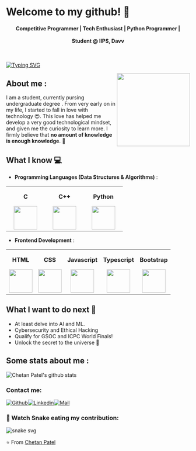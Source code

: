# Welcome to my github! 👋
<div align="center">
<!-- ❤️ Programming | 🖤 Gaming | 💙 Anime -->
<h4> Competitive Programmer | Tech Enthusiast | Python Programmer |
<br> <br>
<centre> Student @ IIPS, Davv </centre>
</h4>
</div>
<br>

[![Typing SVG](https://readme-typing-svg.herokuapp.com?vCenter=true&lines=CSE+Student%2C+Tech+Enthusiast;Competitive+Programmer;Student+%40+IIPS,+Davv)](https://git.io/typing-svg)

<img align='right' src='https://64.media.tumblr.com/e1e8233fe28f4b71b0fb980dd16f44e7/7ad6e582a05cd4ce-39/s1280x1920/fe591cc780748d4ad6a5e975bdc2c7f2e96a838a.jpg' width='200"'>  

## About me :
I am a student, currently pursing undergraduate degree . From very early on in my life, I started to fall in love with technology 😍. This love has helped me develop a very good technological mindset, and given me the curiosity to learn more. I firmly believe that **no amount of knowledge is enough knowledge**. 🧠


## What I know :computer:
- **Programming Languages (Data Structures & Algorithms)** : 

<center>

<table>

<tbody>

<tr>

<td width="25%" align="center">

<span><strong>C</strong></span><br/>

<img height="64px" width="64px" src="https://upload.wikimedia.org/wikipedia/commons/1/18/C_Programming_Language.svg">

</td>

<td width="25%" align="center">

<span><strong>C++</strong></span><br/>

<img height="64px" width="64px" src="https://upload.wikimedia.org/wikipedia/commons/thumb/1/18/ISO_C%2B%2B_Logo.svg/1200px-ISO_C%2B%2B_Logo.svg.png">

<!-- </td>

<td width="25%" align="center">

<span><strong>Java</strong></span><br/>

<img height="64px" width="64px" src="https://cdn.svgporn.com/logos/java.svg">

</td> -->

<td width="25%" align="center">

<span><strong>Python</strong></span><br/>

<img height="64px" width="64px" src="https://cdn.svgporn.com/logos/python.svg">

</td>

</tr>

</tbody>

</table>

</center>

- **Frontend Development** : 

<center>

<table>

<tbody>

<tr>

<td align="center">

<span><strong>HTML</strong></span><br/>

<img height="64px" width="64px" src="https://cdn.svgporn.com/logos/html-5.svg">

</td>

<td align="center">

<span><strong>CSS</strong></span><br/>

<img height="64px" width="64px" src="https://cdn.svgporn.com/logos/css-3.svg">

</td>

<td align="center">

<span><strong>Javascript</strong></span><br/>

<img height="64px" width="64px" src="https://cdn.svgporn.com/logos/javascript.svg">

</td>

<td align="center">

<span><strong>Typescript</strong></span><br/>

<img height="64px" width="64px" src="https://cdn.svgporn.com/logos/typescript-icon.svg">

</td>

<td align="center">

<span><strong>Bootstrap</strong></span><br/>

<img height="64px" width="64px" src="https://cdn.svgporn.com/logos/bootstrap.svg">

</td>

<!--
<td align="center">

<span><strong>React</strong></span><br/>

<img height="64px" width="64px" src="https://cdn.svgporn.com/logos/react.svg">

</td>

<td align="center">

<span><strong>Redux</strong></span><br/>

<img height="64px" width="64px" src="https://cdn.svgporn.com/logos/redux.svg">

</td>

<td align="center">

<span><strong>Material UI</strong></span><br/>

<img height="64px" width="64px" src="https://cdn.svgporn.com/logos/material-ui.svg">

</td>

<td align="center">

<span><strong>React Native</strong></span><br/>

<img height="64px" width="64px" src="https://cdn.svgporn.com/logos/react.svg">

</td>

</tr>

<tr>

<td align="center">

<span><strong>Next JS</strong></span><br/>

<img height="64px" width="64px" src="https://cdn.svgporn.com/logos/nextjs-icon.svg">

</td>

<td align="center">

<span><strong>Vue.JS</strong></span><br/>

<img height="64px" width="64px" src="https://cdn.svgporn.com/logos/vue.svg">

</td>
-->

</tr>

</tbody>

</table>

</center>

<!--
* **Backend Development** : 

<center>
<table>
<tbody>
<tr>

<td width="50%" align="center">
<span><strong>Node JS</strong></span><br/>
<img height="64px" width="64px" src="https://cdn.svgporn.com/logos/nodejs-icon.svg">
</td>

<td width="50%" align="center">
<span><strong>Firebase</strong></span><br/>
<img height="64px" width="64px" src="https://cdn.svgporn.com/logos/firebase.svg">
</td>

</tr>
</tbody>
</table>
</center>
-->

## What I want to do next :thinking:
-  At least delve into AI and ML.
-  Cybersecurity and Ethical Hacking
-  Qualify for GSOC and ICPC World Finals!
-  Unlock the secret to the universe :rofl:

## Some stats about me :

<img alt="Chetan Patel's github stats" src="https://github-readme-stats.vercel.app/api?username=killerboychetan&&show_icons=true&title_color=7d14d8&icon_color=00ffff&text_color=daf7dc&bg_color=151515" >

<!-- [![Chetan's github activity graph](https://github-readme-activity-graph.cyclic.app/graph?username=killerboychetan&theme=dracula)](https://github.com/killerboychetan/github-readme-activity-graph) -->

<!--&theme=buefy&bg_color=0D1117"/></a> -->
<!-- <a href="https://github.com/anuraghazra/github-readme-stats"><img align="center" src="https://github-readme-stats.vercel.app/api/top-langs/?username=killerboychetan&layout=compact&theme=react&hide_border=false" /></a> -->
<br /> 

### Contact me:
[![Github](https://img.shields.io/github/followers/killerboychetan?label=Follow&style=social)](https://github.com/killerboychetan)[![Linkedin](https://img.shields.io/badge/-Chetan%20Patel-blue?style=flat-square&logo=linkedin&logoColor=white&link=http://www.linkedin.com/in/chetan-p-ba011a223/)](http://www.linkedin.com/in/chetan-p-ba011a223/)[![Mail](https://img.shields.io/badge/-lovwanshichetan@outlook.com-gray?style=flat-square&logo=gmail&logoColor=red&link=http://www.linkedin.com/in/chetan-p-ba011a223)](mailto:lovwanshichetan@outlook.com)
<!-- Profile Views & Stars -->
<!-- <p align="left"> <img src="https://komarev.com/ghpvc/?username=killerboychetan" alt="killerboychetan"/>
<img src="https://img.shields.io/github/stars/killerboychetan?label=Stars" alt="𝚃𝚘𝚝𝚊𝚕 𝚂𝚝𝚊𝚛𝚜"> </p> -->
<!-- [![Hotmail Badge](https://img.shields.io/badge/-Hotmail-0078D4?style=flat-square&logo=microsoft-outlook&logoColor=white&link=mailto:chetanpatel@hotmail.com)](mailto:chetanpatel@hotmail.com) -->
### 🐍 Watch Snake eating my contribution:
![snake svg](https://github.com/killerboychetan/killerboychetan/blob/output/github-contribution-grid-snake.svg)

⭐️ From [Chetan Patel](https://github.com/killerboychetan)

